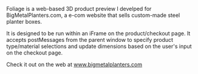 Foliage is a web-based 3D product preview I develped for BigMetalPlanters.com, a e-com website that sells custom-made steel planter boxes. 

It is designed to be run within an iFrame on the product/checkout page. It accepts postMessages from the parent window to specify product type/material selections and update dimensions based on the user's input on the checkout page. 

Check it out on the web at www.bigmetalplanters.com
